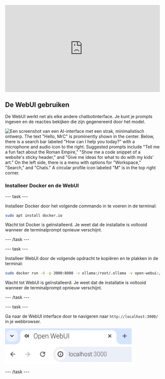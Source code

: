 <html>
  <div style="position: relative; overflow: hidden; padding-top: 56.25%;">
    <iframe style="position: absolute; top: 0; left: 0; right: 0; width: 100%; height: 100%; border: none;" src="https://www.youtube.com/embed/xx0VQ0RJc8A?rel=0&cc_load_policy=1" allowfullscreen allow="accelerometer; autoplay; clipboard-write; encrypted-media; gyroscope; picture-in-picture; web-share">
    </iframe>
  </div>
</html>

## De WebUI gebruiken
De WebUI werkt net als elke andere chatbotinterface. Je kunt je prompts ingeven en de reacties bekijken die zijn gegenereerd door het model.

![Een screenshot van een AI-interface met een strak, minimalistisch ontwerp. The text "Hello, MrC" is prominently shown in the center. Below, there is a search bar labeled "How can I help you today?" with a microphone and audio icon to the right. Suggested prompts include "Tell me a fun fact about the Roman Empire," "Show me a code snippet of a website's sticky header," and "Give me ideas for what to do with my kids' art." On the left side, there is a menu with options for "Workspace," "Search," and "Chats." A circular profile icon labeled "M" is in the top right corner.](images/webUI.png)

### Installeer Docker en de WebUI

--- task ---

Installeer Docker door het volgende commando in te voeren in de terminal:

```bash
sudo apt install docker.io
```
Wacht tot Docker is geïnstalleerd. Je weet dat de installatie is voltooid wanneer de terminalprompt opnieuw verschijnt.

--- /task ---

--- task ---

Installeer WebUI door de volgende opdracht te kopiëren en te plakken in de terminal:

```bash
sudo docker run -d -p 3000:8080 -v ollama:/root/.ollama -v open-webui:/app/backend/data --name open-webui --restart always ghcr.io/open-webui/open-webui:ollama
```

Wacht tot WebUI is geïnstalleerd. Je weet dat de installatie is voltooid wanneer de terminalprompt opnieuw verschijnt.

--- /task ---

--- task ---

Ga naar de WebUI interface door te navigeren naar `http://localhost:3000/` in je webbrowser.

![Een browsertabblad met de titel "Open WebUI" toont de URL "localhost:3000" in de adresbalk.](images/localhostURL.png)

--- /task ---
